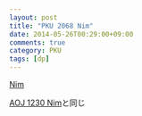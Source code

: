 ```yaml
---
layout: post
title: "PKU 2068 Nim"
date: 2014-05-26T00:29:00+09:00
comments: true
category: PKU
tags: [dp]
---
```


[Nim](http://poj.org/problem?id=2068)

[AOJ 1230 Nim](/AOJ/1230/)と同じ
